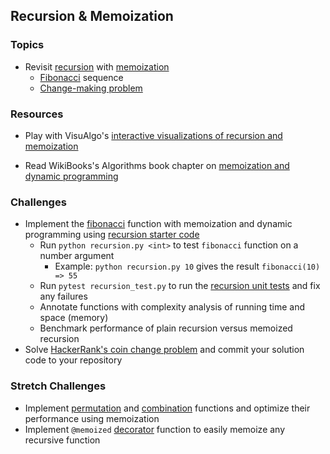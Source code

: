 ## Recursion & Memoization

### Topics
- Revisit [recursion] with [memoization]
  - [Fibonacci] sequence
  - [Change-making problem]
<!-- - [Dynamic programming] -->
<!-- - [Combinatorial optimization], [greedy algorithms] -->

### Resources
- Play with VisuAlgo's [interactive visualizations of recursion and memoization][VisuAlgo recursion]
<!-- - Read Nabil Khaja's [memoization and decorators article] with code samples -->
- Read WikiBooks's Algorithms book chapter on [memoization and dynamic programming][Wikibooks dp]
<!-- - Read about [greedy algorithms][Wikibooks greedy] on WikiBooks -->

### Challenges
- Implement the [fibonacci] function with memoization and dynamic programming using [recursion starter code]
  - Run `python recursion.py <int>` to test `fibonacci` function on a number argument
      - Example: `python recursion.py 10` gives the result `fibonacci(10) => 55`
  - Run `pytest recursion_test.py` to run the [recursion unit tests] and fix any failures
  - Annotate functions with complexity analysis of running time and space (memory)
  - Benchmark performance of plain recursion versus memoized recursion
- Solve [HackerRank's coin change problem] and commit your solution code to your repository

### Stretch Challenges
- Implement [permutation] and [combination] functions and optimize their performance using memoization
- Implement `@memoized` [decorator] function to easily memoize any recursive function

[recursion]: https://en.wikipedia.org/wiki/Recursion_(computer_science)
[memoization]: https://en.wikipedia.org/wiki/Memoization
[dynamic programming]: https://en.wikipedia.org/wiki/Dynamic_programming
[combinatorial optimization]: https://en.wikipedia.org/wiki/Combinatorial_optimization
[greedy algorithms]: https://en.wikipedia.org/wiki/Greedy_algorithm

[factorial]: https://en.wikipedia.org/wiki/Factorial
[fibonacci]: https://en.wikipedia.org/wiki/Fibonacci_number
[permutation]: https://en.wikipedia.org/wiki/Permutation
[combination]: https://en.wikipedia.org/wiki/Combination

[change-making problem]: https://en.wikipedia.org/wiki/Change-making_problem
[HackerRank's coin change problem]: https://www.hackerrank.com/challenges/coin-change

[Wikibooks greedy]: https://en.wikibooks.org/wiki/Algorithms/Greedy_Algorithms
[Wikibooks dp]: https://en.wikibooks.org/wiki/Algorithms/Dynamic_Programming
[VisuAlgo recursion]: https://visualgo.net/recursion

[decorator]: https://wiki.python.org/moin/PythonDecorators
[memoization and decorators article]: https://medium.com/@nkhaja/memoization-and-decorators-with-python-32f607439f84

[recursion starter code]: ../Code/recursion.py
[recursion unit tests]: ../Code/recursion_test.py